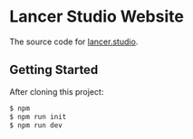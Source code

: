 # Lancer Studio Website

The source code for [lancer.studio](https://lancer.studio).

## Getting Started

After cloning this project:

```bash
$ npm
$ npm run init
$ npm run dev
```

